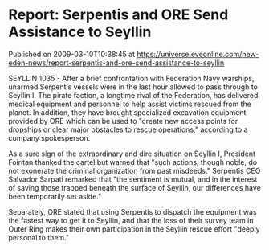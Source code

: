 # Report: Serpentis and ORE Send Assistance to Seyllin
Published on 2009-03-10T10:38:45 at https://universe.eveonline.com/new-eden-news/report-serpentis-and-ore-send-assistance-to-seyllin

SEYLLIN 1035 - After a brief confrontation with Federation Navy warships, unarmed Serpentis vessels were in the last hour allowed to pass through to Seyllin I. The pirate faction, a longtime rival of the Federation, has delivered medical equipment and personnel to help assist victims rescued from the planet. In addition, they have brought specialized excavation equipment provided by ORE which can be used to "create new access points for dropships or clear major obstacles to rescue operations," according to a company spokesperson.  
  
<p>As a sure sign of the extraordinary and dire situation on Seyllin I, President Foiritan thanked the cartel but warned that "such actions, though noble, do not exonerate the criminal organization from past misdeeds." Serpentis CEO Salvador Sarpati remarked that "the sentiment is mutual, and in the interest of saving those trapped beneath the surface of Seyllin, our differences have been temporarily set aside."  
  
Separately, ORE stated that using Serpentis to dispatch the equipment was the fastest way to get it to Seyllin, and that the loss of their survey team in Outer Ring makes their own participation in the Seyllin rescue effort "deeply personal to them."
